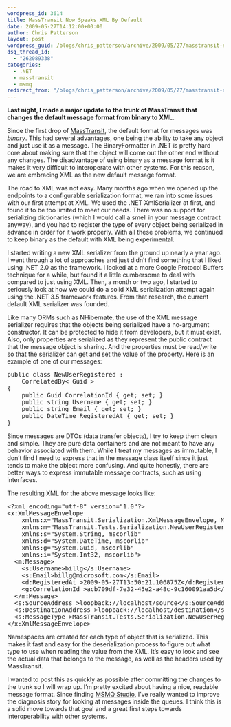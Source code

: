 ```yaml
---
wordpress_id: 3614
title: MassTransit Now Speaks XML By Default
date: 2009-05-27T14:12:00+00:00
author: Chris Patterson
layout: post
wordpress_guid: /blogs/chris_patterson/archive/2009/05/27/masstransit-now-speaks-xml-by-default.aspx
dsq_thread_id:
  - "262089338"
categories:
  - .NET
  - masstransit
  - msmq
redirect_from: "/blogs/chris_patterson/archive/2009/05/27/masstransit-now-speaks-xml-by-default.aspx/"
---
```

**Last night, I made a major update to the trunk of MassTransit that changes the default message format from binary to XML.** 

Since the first drop of [MassTransit](http://code.google.com/p/masstransit/), the default format for messages was _binary_. This had several advantages, one being the ability to take any object and just use it as a message. The BinaryFormatter in .NET is pretty hard core about making sure that the object will come out the other end without any changes. The disadvantage of using binary as a message format is it makes it very difficult to interoperate with other systems. For this reason, we are embracing XML as the new default message format. 

The road to XML was not easy. Many months ago when we opened up the endpoints to a configurable serialization format, we ran into some issues with our first attempt at XML. We used the .NET XmlSerializer at first, and found it to be too limited to meet our needs. There was no support for serializing dictionaries (which I would call a smell in your message contract anyway), and you had to register the type of every object being serialized in advance in order for it work properly. With all these problems, we continued to keep binary as the default with XML being experimental. 

I started writing a new XML serializer from the ground up nearly a year ago. I went through a lot of approaches and just didn&#8217;t find something that I liked using .NET 2.0 as the framework. I looked at a more Google Protocol Buffers technique for a while, but found it a little cumbersome to deal with compared to just using XML. Then, a month or two ago, I started to seriously look at how we could do a solid XML serialization attempt again using the .NET 3.5 framework features. From that research, the current default XML serializer was founded. 

Like many ORMs such as NHibernate, the use of the XML message serializer requires that the objects being serialized have a no-argument constructor. It can be protected to hide it from developers, but it must exist. Also, only properties are serialized as they represent the public contract that the message object is sharing. And the properties must be read/write so that the serializer can get and set the value of the property. Here is an example of one of our messages: 

<pre>public class NewUserRegistered : 
	CorrelatedBy&lt; Guid &gt;
{
	public Guid CorrelationId { get; set; }
	public string Username { get; set; }
	public string Email { get; set; }
	public DateTime RegisteredAt { get; set; }
}
</pre>

Since messages are DTOs (data transfer objects), I try to keep them clean and simple. They are pure data containers and are not meant to have any behavior associated with them. While I treat my messages as immutable, I don&#8217;t find I need to express that in the message class itself since it just tends to make the object more confusing. And quite honestly, there are better ways to express immutable message contracts, such as using interfaces. 

The resulting XML for the above message looks like: 

<pre>&lt;?xml encoding="utf-8" version="1.0"?&gt;
&lt;x:XmlMessageEnvelope 
	xmlns:x="MassTransit.Serialization.XmlMessageEnvelope, MassTransit"
	xmlns:m="MassTransit.Tests.Serialization.NewUserRegistered, MassTransit.Tests" 
	xmlns:s="System.String, mscorlib" 
	xmlns:d="System.DateTime, mscorlib" 
	xmlns:g="System.Guid, mscorlib" 
	xmlns:i="System.Int32, mscorlib"&gt;
  &lt;m:Message&gt;
    &lt;s:Username&gt;billg&lt;/s:Username&gt;
    &lt;s:Email&gt;billg@microsoft.com&lt;/s:Email&gt;
    &lt;d:RegisteredAt &gt;2009-05-27T13:50:21.106875Z&lt;/d:RegisteredAt&gt;
    &lt;g:CorrelationId &gt;acb709df-7e32-45e2-a48c-9c160091aa5d&lt;/g:CorrelationId&gt;
  &lt;/m:Message&gt;
  &lt;s:SourceAddress &gt;loopback://localhost/source&lt;/s:SourceAddress&gt;
  &lt;s:DestinationAddress &gt;loopback://localhost/destination&lt;/s:DestinationAddress&gt;
  &lt;s:MessageType &gt;MassTransit.Tests.Serialization.NewUserRegistered, MassTransit.Tests&lt;/s:MessageType&gt;
&lt;/x:XmlMessageEnvelope&gt;
</pre>

Namespaces are created for each type of object that is serialized. This makes it fast and easy for the deserialization process to figure out what type to use when reading the value from the XML. It&#8217;s easy to look and see the actual data that belongs to the message, as well as the headers used by MassTransit. 

I wanted to post this as quickly as possible after committing the changes to the trunk so I will wrap up. I&#8217;m pretty excited about having a nice, readable message format. Since finding [MSMQ Studio](http://www.geekproject.com/tools.aspx#10), I&#8217;ve really wanted to improve the diagnosis story for looking at messages inside the queues. I think this is a solid move towards that goal and a great first steps towards interoperability with other systems.